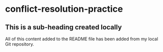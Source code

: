 # conflict-resolution-practice

## This is a sub-heading created locally

All of this content added to the README file has been added from my local Git repository.
